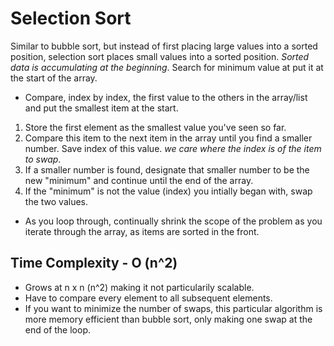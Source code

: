 # Selection Sort
Similar to bubble sort, but instead of first placing large values into a sorted position, selection sort places small values into a sorted position. *Sorted data is accumulating at the beginning*. Search for minimum value at put it at the start of the array.

* Compare, index by index, the first value to the others in the array/list and put the smallest item at the start.
1. Store the first element as the smallest value you've seen so far.
2. Compare this item to the next item in the array until you find a smaller number. Save index of this value. *we care where the index is of the item to swap*.
3. If a smaller number is found, designate that smaller number to be the new "minimum" and continue until the end of the array.
4. If the "minimum" is not the value (index) you intially began with, swap the two values.
* As you loop through, continually shrink the scope of the problem as you iterate through the array, as items are sorted in the front.

## Time Complexity - O (n^2)
* Grows at n x n (n^2) making it not particularily scalable. 
* Have to compare every element to all subsequent elements.
* If you want to minimize the number of swaps, this particular algorithm is more memory efficient than bubble sort, only making one swap at the end of the loop.